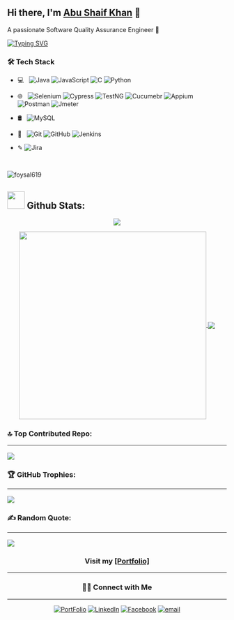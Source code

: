 ## Hi there, I'm [Abu Shaif Khan](https://about.me/musfiqur.rahman) 👋
A passionate Software Quality Assurance  Engineer 🚀 

[![Typing SVG](https://readme-typing-svg.herokuapp.com/?lines=I+am+Abu+Shaif+Khan;I+am+a+Software+Quality+Assurance+Engineer)](/)


<h3>🛠 Tech Stack</h3>

- 💻 &nbsp;
![Java](https://img.shields.io/badge/-Java-black?style=flat-square&logo=java) 
![JavaScript](https://img.shields.io/badge/-JavaScript-black?style=flat-square&logo=javascript)
![C](https://img.shields.io/badge/-C-black?style=flat-square&logo=c)
![Python](https://img.shields.io/badge/-Python-black?style=flat-square&logo=python)

- 🌐 &nbsp; 
![Selenium](https://img.shields.io/badge/-Selenium-black?style=flat-square&logo=Selenium)
![Cypress](https://img.shields.io/badge/-Cypress-black?style=flat-square&logo=Cypress)
![TestNG](https://img.shields.io/badge/-TestNG-black?style=flat-square&logo=TestNG)
![Cucumebr](https://img.shields.io/badge/-Cucumber-black?style=flat-square&logo=Cucumber)
![Appium](https://img.shields.io/badge/-Appium-black?style=flat-square&logo=Appium)
![Postman](https://img.shields.io/badge/-Postman-black?style=flat-square&logo=Postman)
![Jmeter](https://img.shields.io/badge/-Jmeter-black?style=flat-square&logo=JMeter)


- 🛢 &nbsp; 
![MySQL](https://img.shields.io/badge/-MySQL-black?style=flat-square&logo=mysql)



- 🔧 &nbsp; 
![Git](https://img.shields.io/badge/-Git-black?style=flat-square&logo=git)
![GitHub](https://img.shields.io/badge/-GitHub-black?style=flat-square&logo=github)
![Jenkins](https://img.shields.io/badge/-Jenkins-black?style=flat-square&logo=jenkins)


- &#x270E; 
![Jira](https://img.shields.io/badge/-Jira-black?style=flat-square&logo=Jira)
<!--
**Abu Shaif Khan** is a ✨ _special_ ✨ repository because its `README.md` (this file) appears on your GitHub profile.

Here are some ideas to get you started:

- 🔭 I’m currently working on ...
- 🌱 I’m currently learning ...
- 👯 I’m looking to collaborate on ...
- 🤔 I’m looking for help with ...
- 💬 Ask me about ...
- 📫 How to reach me: ...
- 😄 Pronouns: ...
- ⚡ Fun fact: ...
-->

<br/>

<p align="left"> <img src="https://komarev.com/ghpvc/?username=foysal619&label=Profile%20views&color=0e75b6&style=flat" alt="foysal619" /> </p>  
  
## <img src="https://media.giphy.com/media/ZCN6F3FAkwsyOGU2RS/giphy.gif" width="40"> **Github Stats:**

<p align="center">
   <img  align="center" src="https://github-readme-streak-stats.herokuapp.com/?user=foysal619&theme=algolia&hide_border=false"/>
</p>

 <p align="center">
  <a href="https://github.com/foysal619">
   <img width="430" align="center" src="https://github-readme-stats.vercel.app/api?username=foysal619&show_icons=true&theme=algolia&count_private=true">
  </a>
  <a href="https://github.com/foysal619">
    <img align="center" src="https://github-readme-stats.anuraghazra1.vercel.app/api/top-langs/?username=foysal619&layout=compact&theme=algolia&langs_count=8" />
  </a>
 </p>
 
### 🔝 Top Contributed Repo: <hr/>
![](https://github-contributor-stats.vercel.app/api?username=foysal619&limit=5&theme=algolia&combine_all_yearly_contributions=true)

### 🏆 GitHub Trophies: <hr/>
![](https://github-profile-trophy.vercel.app/?username=foysal619&theme=algolia&no-frame=false&no-bg=false&margin-w=4)

### ✍️ Random Quote: <hr/>
![](https://quotes-github-readme.vercel.app/api?type=horizontal&theme=tokyonight)


  <h3  align="center"  > Visit my  <a target="_blank"  href="" > [Portfolio]</a>  </h3> 
  
  <hr/>
  
<h3  align="center" > 🤝🏻 Connect with Me </h3>
<hr/>

<p align="center">
<a href=""><img alt="PortFolio" src=""></a>
<a href=""><img alt="LinkedIn" src="https://img.shields.io/badge/foysal619-LinkedIn-blue?style=flat-square&logo=linkedin"></a>
<a href=""><img alt="Facebook" src="https://img.shields.io/badge/Musfiqur Rahman Foysal-Facebook-blue?style=flat&logo=facebook"></a>
<a href=""><img alt="email" src="https://img.shields.io/badge/Email-musfiqurrahmanfoysal77@gmail.com-blue?style=flat-square&logo=gmail"></a>
</p>

<br/>


<br/>
<br/>


<!--
<img src='https://random-memer.herokuapp.com/' title="Meme" alt="Please refresh the page if the meme doesn't show up.">
-->
